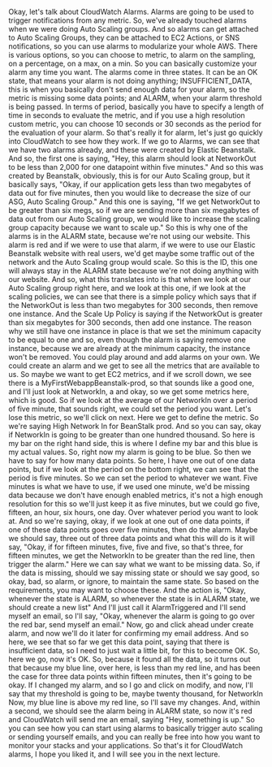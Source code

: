 
<v Instructor>Okay, let's talk about CloudWatch Alarms.</v>
Alarms are going to be used to trigger notifications
from any metric.
So, we've already touched alarms when we were doing
Auto Scaling groups.
And so alarms can get attached to Auto Scaling Groups,
they can be attached to EC2 Actions, or SNS notifications,
so you can use alarms to modularize your whole AWS.
There is various options, so you can choose to metric,
to alarm on the sampling, on a percentage,
on a max, on a min.
So you can basically customize your alarm
any time you want.
The alarms come in three states.
It can be an OK state,
that means your alarm is not doing anything;
INSUFFICIENT_DATA, this is when you basically
don't send enough data for your alarm,
so the metric is missing some data points;
and ALARM, when your alarm threshold is being passed.
In terms of period, basically you have to specify
a length of time in seconds to evaluate the metric,
and if you use a high resolution custom metric,
you can choose 10 seconds or 30 seconds
as the period for the evaluation of your alarm.
So that's really it for alarm,
let's just go quickly into CloudWatch to see how they work.
If we go to Alarms,
we can see that we have two alarms already,
and these were created by Elastic Beanstalk.
And so, the first one is saying,
"Hey, this alarm should look at NetworkOut to be
less than 2,000 for one datapoint within five minutes."
And so this was created by Beanstalk, obviously,
this is for our Auto Scaling group,
but it basically says,
"Okay, if our application gets
less than two megabytes of data out for five minutes,
then you would like to decrease
the size of our ASG, Auto Scaling Group."
And this one is saying,
"If we get NetworkOut to be greater than six megs,
so if we are sending more than six megabytes of data
out from our Auto Scaling group,
we would like to increase the scaling group capacity
because we want to scale up."
So this is why one of the alarms is in the ALARM state,
because we're not using our website.
This alarm is red and if we were to use that alarm,
if we were to use our Elastic Beanstalk website
with real users,
we'd get maybe some traffic out of the network
and the Auto Scaling group would scale.
So this is the ID,
this one will always stay in the ALARM state
because we're not doing anything with our website.
And so, what this translates into is that
when we look at our Auto Scaling group right here,
and we look at this one,
if we look at the scaling policies,
we can see that there is a simple policy
which says that if the NetworkOut is
less than two megabytes for 300 seconds,
then remove one instance.
And the Scale Up Policy is saying
if the NetworkOut is greater than
six megabytes for 300 seconds,
then add one instance.
The reason why we still have one instance in place
is that we set the minimum capacity
to be equal to one
and so, even though the alarm is saying
remove one instance,
because we are already at the minimum capacity,
the instance won't be removed.
You could play around and add alarms on your own.
We could create an alarm and we get to see
all the metrics that are available to us.
So maybe we want to get EC2 metrics,
and if we scroll down,
we see there is a MyFirstWebappBeanstalk-prod,
so that sounds like a good one,
and I'll just look at NetworkIn, a
and okay, so we get some metrics here,
which is good.
So if we look at the average of our NetworkIn
over a period of five minute, that sounds right,
we could set the period you want.
Let's lose this metric,
so we'll click on next.
Here we get to define the metric.
So we're saying High Network In for BeanStalk
prod.
And so you can say, okay if NetworkIn is going to be greater
than one hundred thousand.
So here is my bar on the right hand side, this is where
I define my bar and this blue is my actual values.
So, right now my alarm is going to be blue.
So then we have to say for how many data points.
So here, I have one out of one data points,
but if we look at the period on the bottom right,
we can see that the period is five minutes.
So we can set the period to whatever we want.
Five minutes is what we have to use, if we used one minute,
we'd be missing data because we don't have enough enabled
metrics, it's not a high enough resolution for this
so we'll just keep it as five minutes, but we could go
five, fifteen, an hour, six hours, one day.
Over whatever period you want to look at.
And so we're saying, okay, if we look at one out of one
data points, if one of these data points goes over
five minutes, then do the alarm.
Maybe we should say, three out of three data points
and what this will do is it will say,
"Okay, if for fifteen minutes, five, five and five, so
that's three, for fifteen minutes, we get the NetworkIn to
be greater than the red line, then trigger the alarm."
Here we can say what we want to be missing data.
So, if the data is missing, should we say missing state
or should we say good, so okay, bad, so alarm, or ignore,
to maintain the same state.
So based on the requirements, you may want to choose these.
And the action is, "Okay, whenever the state is ALARM, so
whenever the state is in ALARM state, we should create a new
list"
And I'll just call it AlarmTriggered and I'll send
myself an email, so I'll say, "Okay, whenever the alarm is
going to go over the red bar, send myself an email."
Now, go and click ahead under create alarm, and now we'll
do it later for confirming my email address.
And so here, we see that so far we get this data point,
saying that there is insufficient data, so I need to just
wait a little bit, for this to become OK.
So, here we go, now it's OK.
So, because it found all the data, so it turns out that
because my blue line, over here, is less than my red line,
and has been the case for three data points within fifteen
minutes, then it's going to be okay.
If I changed my alarm, and so I go and click on modify,
and now, I'll say that my threshold is going to be,
maybe twenty thousand, for NetworkIn
Now, my blue line is above my red line,
so I'll save my changes.
And, within a second, we should see the alarm being in
ALARM state, so now it's red and CloudWatch will send me
an email, saying "Hey, something is up."
So you can see how you can start using alarms to
basically trigger auto scaling or sending yourself emails,
and you can really be free into how you want to monitor your
stacks and your applications.
So that's it for CloudWatch alarms,
I hope you liked it, and I will see you in the next lecture.